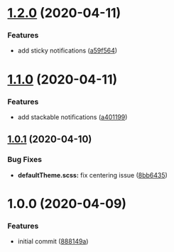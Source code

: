 # [1.2.0](https://github.com/TimoBechtel/oh-snack/compare/v1.1.0...v1.2.0) (2020-04-11)


### Features

* add sticky notifications ([a59f564](https://github.com/TimoBechtel/oh-snack/commit/a59f5643290d5c269b3f80a4bc0655dccddc2b88))

# [1.1.0](https://github.com/TimoBechtel/oh-snack/compare/v1.0.1...v1.1.0) (2020-04-11)


### Features

* add stackable notifications ([a401199](https://github.com/TimoBechtel/oh-snack/commit/a401199cacce3d4f735a1217fd10377bb5071220))

## [1.0.1](https://github.com/TimoBechtel/oh-snack/compare/v1.0.0...v1.0.1) (2020-04-10)


### Bug Fixes

* **defaultTheme.scss:** fix centering issue ([8bb6435](https://github.com/TimoBechtel/oh-snack/commit/8bb643539e3fa17b328b46885a368989300d8ece))

# 1.0.0 (2020-04-09)


### Features

* initial commit ([888149a](https://github.com/TimoBechtel/oh-snack/commit/888149a80351c4eff3bb113ab41994bf9c083e69))
